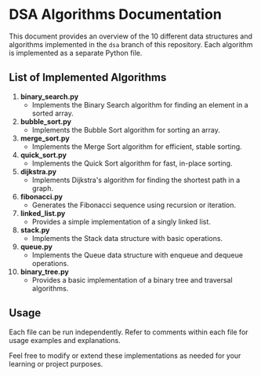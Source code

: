 # DSA Algorithms Documentation

This document provides an overview of the 10 different data structures and algorithms implemented in the `dsa` branch of this repository. Each algorithm is implemented as a separate Python file.

## List of Implemented Algorithms

1. **binary_search.py**
   - Implements the Binary Search algorithm for finding an element in a sorted array.
2. **bubble_sort.py**
   - Implements the Bubble Sort algorithm for sorting an array.
3. **merge_sort.py**
   - Implements the Merge Sort algorithm for efficient, stable sorting.
4. **quick_sort.py**
   - Implements the Quick Sort algorithm for fast, in-place sorting.
5. **dijkstra.py**
   - Implements Dijkstra's algorithm for finding the shortest path in a graph.
6. **fibonacci.py**
   - Generates the Fibonacci sequence using recursion or iteration.
7. **linked_list.py**
   - Provides a simple implementation of a singly linked list.
8. **stack.py**
   - Implements the Stack data structure with basic operations.
9. **queue.py**
   - Implements the Queue data structure with enqueue and dequeue operations.
10. **binary_tree.py**
    - Provides a basic implementation of a binary tree and traversal algorithms.

## Usage

Each file can be run independently. Refer to comments within each file for usage examples and explanations.

Feel free to modify or extend these implementations as needed for your learning or project purposes.
